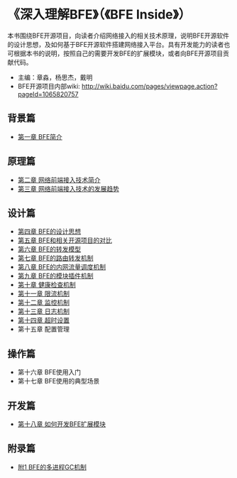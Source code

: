 # 《深入理解BFE》（《BFE Inside》）
本书围绕BFE开源项目，向读者介绍网络接入的相关技术原理，说明BFE开源软件的设计思想，及如何基于BFE开源软件搭建网络接入平台。具有开发能力的读者也可根据本书的说明，按照自己的需要开发BFE的扩展模块，或者向BFE开源项目贡献代码。

+ 主编：章淼，杨思杰，戴明
+ BFE开源项目内部wiki: http://wiki.baidu.com/pages/viewpage.action?pageId=1065820757

## 背景篇
+ [第一章 BFE简介](./background/what-is-bfe.md)

## 原理篇
+ [第二章 网络前端接入技术简介](./frontend_principle/introduction/introduction.md)
+ [第三章 网络前端接入技术的发展趋势](./frontend_principle/trend/trend.md)

## 设计篇
+ [第四章 BFE的设计思想](./design/ideas/ideas.md)
+ [第五章 BFE和相关开源项目的对比](./design/comparison/comparison.md)
+ [第六章 BFE的转发模型](./design/model/model.md)
+ [第七章 BFE的路由转发机制](./design/route/route.md)
+ [第八章 BFE的内网流量调度机制](./design/gslb/gslb.md)
+ [第九章 BFE的模块插件机制](./design/module/module.md)
+ [第十章 健康检查机制](./design/health_check/health_check.md)
+ [第十一章 限流机制](./design/limit/limit.md)
+ [第十二章 监控机制](./design/monitor/monitor.md)
+ [第十三章 日志机制](./design/log/log.md)
+ [第十四章 超时设置](./design/timeout/timeout.md)
+ 第十五章 配置管理

## 操作篇
+ 第十六章 BFE使用入门
+ 第十七章 BFE使用的典型场景

## 开发篇
+ [第十八章 如何开发BFE扩展模块](./develop/how_to_write_module/how_to_write_module.md)


## 附录篇
+ [附1 BFE的多进程GC机制](./appendix/multi_process_gc/multi_process_gc.md)

